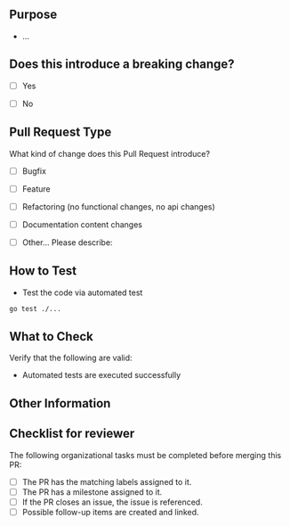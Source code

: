 ## Purpose
<!-- Describe the intention of the changes being proposed. What problem does it solve or functionality does it add? -->
- ...

## Does this introduce a breaking change?
<!-- Mark one with an "x". -->

- [ ] Yes
- [ ] No


## Pull Request Type

What kind of change does this Pull Request introduce?
<!-- Please check the one that applies to this PR using "X". -->

- [ ] Bugfix
- [ ] Feature
- [ ] Refactoring (no functional changes, no api changes)
- [ ] Documentation content changes
- [ ] Other... Please describe:


## How to Test

- Test the code via automated test

```bash
go test ./...
```

## What to Check

Verify that the following are valid:

- Automated tests are executed successfully

## Other Information
<!-- Add any other helpful information that may be needed here. -->

## Checklist for reviewer

<!-- This checklist needs to completed by the reviewer of the PR -->
The following organizational tasks must be completed before merging this PR:

- [ ] The PR has the matching labels assigned to it.
- [ ] The PR has a milestone assigned to it.
- [ ] If the PR closes an issue, the issue is referenced.
- [ ] Possible follow-up items are created and linked.
